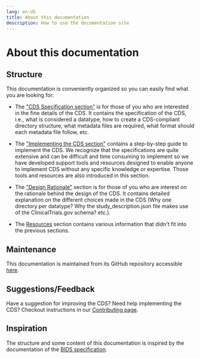 ```yaml
---
lang: en-US
title: About this documentation
description: How to use the documentation site
---
```


# About this documentation

## Structure

This documentation is conveniently organized so you can easily find what you are looking for:

- The ["CDS Specification section"](../specification/general-principles.md) is for those of you who are interested in the fine details of the CDS. It contains the specification of the CDS, i.e., what is considered a datatype, how to create a CDS-compliant directory structure, what metadata files are required, what format should each metadata file follow, etc.

- The ["Implementing the CDS section"](../implementing-cds/step-by-step-guide.md) contains a step-by-step guide to implement the CDS. We recognize that the specifications are quite extensive and can be difficult and time consuming to implement so we have developed support tools and resources designed to enable anyone to implement CDS without any specific knowledge or expertise. Those tools and resources are also introduced in this section.

- The ["Design Rationale"](../design-rationale/overview.md) section is for those of you who are interest on the rationale behind the design of the CDS. It contains detailed explanation on the different choices made in the CDS (Why one directory per datatype? Why the study_description.json file makes use of the ClinicalTrials.gov schema? etc.).

- The [Resources](../resources/changelog.md) section contains various information that didn't fit into the previous sections.

## Maintenance

This documentation is maintained from its GitHub repository accessible [here](https://github.com/AI-READI/cds-specification).

## Suggestions/Feedback

Have a suggestion for improving the CDS? Need help implementing the CDS? Checkout instructions in our [Contributing page](../resources/contributing.md).

## Inspiration

The structure and some content of this documentation is inspired by the documentation of the [BIDS specification](https://bids-specification.readthedocs.io/en/stable/).
